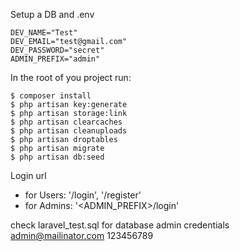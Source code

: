 Setup a DB and .env
```shell
DEV_NAME="Test"
DEV_EMAIL="test@gmail.com"
DEV_PASSWORD="secret"
ADMIN_PREFIX="admin"
```
In the root of you project run:
```shell
$ composer install
$ php artisan key:generate
$ php artisan storage:link
$ php artisan clearcaches
$ php artisan cleanuploads
$ php artisan droptables
$ php artisan migrate
$ php artisan db:seed
```
Login url
* for Users: '/login', '/register'
* for Admins: '<ADMIN_PREFIX>/login'

check laravel_test.sql for database
admin credentials
admin@mailinator.com
123456789
